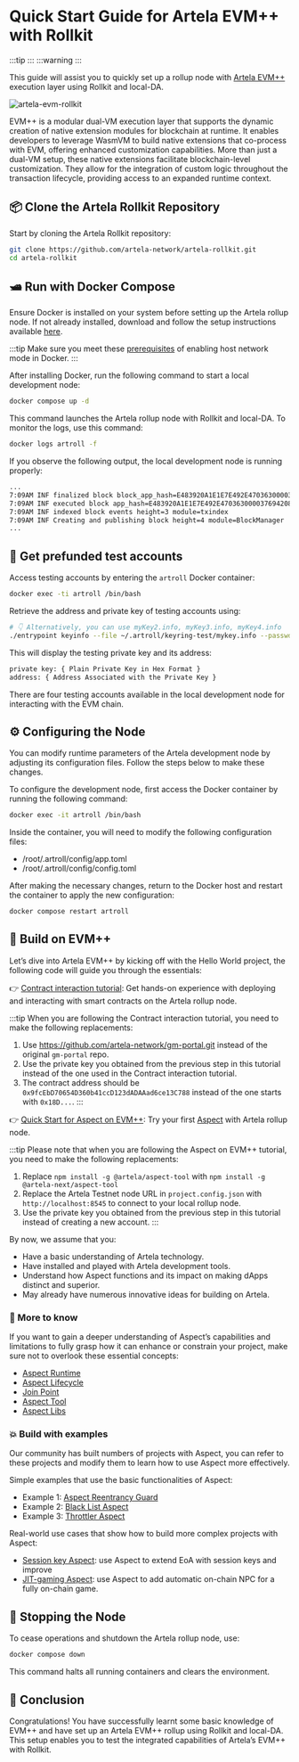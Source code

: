 # Quick Start Guide for Artela EVM++ with Rollkit

<!-- markdownlint-disable MD033 -->
<script setup>
import Callout from '../../.vitepress/components/callout.vue'
import ExecutionCallout from '../../.vitepress/components/execution_callout.vue'
import constants from '../../.vitepress/constants/constants.js'
</script>
<!-- markdownlint-enable MD033 -->

:::tip
<Callout />
:::
:::warning
<ExecutionCallout />
:::

This guide will assist you to quickly set up a rollup node with [Artela EVM++](https://docs.artela.network/main/Artela-Blockchain/EVM++) execution layer using Rollkit and local-DA.

![artela-evm-rollkit](/artela-evm-rollkit/artela-evm-rollkit.png)

EVM++ is a modular dual-VM execution layer that supports the dynamic creation of native extension modules for blockchain at runtime. It enables developers to leverage WasmVM to build native extensions that co-process with EVM, offering enhanced customization capabilities. More than just a dual-VM setup, these native extensions facilitate blockchain-level customization. They allow for the integration of custom logic throughout the transaction lifecycle, providing access to an expanded runtime context.

## 📦 Clone the Artela Rollkit Repository

Start by cloning the Artela Rollkit repository:

```bash
git clone https://github.com/artela-network/artela-rollkit.git
cd artela-rollkit
```

## 🛥️ Run with Docker Compose

Ensure Docker is installed on your system before setting up the Artela rollup node. If not already installed, download and follow the setup instructions available [here](https://www.docker.com/products/docker-desktop/).

:::tip
Make sure you meet these [prerequisites](https://docs.docker.com/engine/network/tutorials/host/#prerequisites) of enabling host network mode in Docker.
:::

After installing Docker, run the following command to start a local development node:

```bash
docker compose up -d
```

This command launches the Artela rollup node with Rollkit and local-DA. To monitor the logs, use this command:

```bash
docker logs artroll -f
```

If you observe the following output, the local development node is running properly:

```bash
...
7:09AM INF finalized block block_app_hash=E483920A1E1E7E492E47036300003769420813BB13BB3F25CFAFDB0DF19C144A height=3 module=BlockManager num_txs_res=0 num_val_updates=0
7:09AM INF executed block app_hash=E483920A1E1E7E492E47036300003769420813BB13BB3F25CFAFDB0DF19C144A height=3 module=BlockManager
7:09AM INF indexed block events height=3 module=txindex
7:09AM INF Creating and publishing block height=4 module=BlockManager
...
```

## 🔑 Get prefunded test accounts

Access testing accounts by entering the `artroll` Docker container:

```bash
docker exec -ti artroll /bin/bash
```

Retrieve the address and private key of testing accounts using:

```bash
# 👇 Alternatively, you can use myKey2.info, myKey3.info, myKey4.info
./entrypoint keyinfo --file ~/.artroll/keyring-test/mykey.info --passwd test
```

This will display the testing private key and its address:

```bash
private key: { Plain Private Key in Hex Format }
address: { Address Associated with the Private Key }
```

There are four testing accounts available in the local development node for interacting with the EVM chain.

## ⚙️ Configuring the Node

You can modify runtime parameters of the Artela development node by adjusting its configuration files. Follow the steps below to make these changes.

To configure the development node, first access the Docker container by running the following command:

```bash
docker exec -it artroll /bin/bash
```

Inside the container, you will need to modify the following configuration files:

- /root/.artroll/config/app.toml
- /root/.artroll/config/config.toml

After making the necessary changes, return to the Docker host and restart the container to apply the new configuration:

```bash
docker compose restart artroll
```

## 🧪 Build on EVM++

Let’s dive into Artela EVM++ by kicking off with the Hello World project, the following code will guide you through the essentials:

👉 [Contract interaction tutorial](/tutorials/evm-contract-interaction): Get hands-on experience with deploying and interacting with smart contracts on the Artela rollup node.

:::tip
When you are following the Contract interaction tutorial, you need to make the following replacements:
1. Use https://github.com/artela-network/gm-portal.git instead of the original `gm-portal` repo.
2. Use the private key you obtained from the previous step in this tutorial instead of the one used in the Contract interaction tutorial.
3. The contract address should be `0x9fcEbD70654D360b41ccD123dADAAad6ce13C788` instead of the one starts with `0x18D...`.
:::

👉 [Quick Start for Aspect on EVM++](https://docs.artela.network/develop/get-started/dev-aspect): Try your first [Aspect](https://docs.artela.network/develop/core-concepts/aspect-programming) with Artela rollup node.

:::tip
Please note that when you are following the Aspect on EVM++ tutorial, you need to make the following replacements:
1. Replace `npm install -g @artela/aspect-tool` with `npm install -g @artela-next/aspect-tool` 
2. Replace the Artela Testnet node URL in `project.config.json` with `http://localhost:8545` to connect to your local rollup node.
3. Use the private key you obtained from the previous step in this tutorial instead of creating a new account.
:::

By now, we assume that you:

- Have a basic understanding of Artela technology.
- Have installed and played with Artela development tools.
- Understand how Aspect functions and its impact on making dApps distinct and superior.
- May already have numerous innovative ideas for building on Artela.

### 📖 More to know

If you want to gain a deeper understanding of Aspect’s capabilities and limitations to fully grasp how it can enhance or constrain your project, make sure not to overlook these essential concepts:

- [Aspect Runtime](https://docs.artela.network/develop/core-concepts/aspect-runtime)
- [Aspect Lifecycle](https://docs.artela.network/develop/core-concepts/lifecycle)
- [Join Point](https://docs.artela.network/develop/core-concepts/join-point)
- [Aspect Tool](https://docs.artela.network/develop/reference/aspect-tool/overview)
- [Aspect Libs](https://docs.artela.network/develop/reference/aspect-lib/overview)

### 💥 Build with examples

Our community has built numbers of projects with Aspect, you can refer to these projects and modify them to learn how to use Aspect more effectively.

Simple examples that use the basic functionalities of Aspect:

- Example 1: [Aspect Reentrancy Guard](https://github.com/artela-network/example/blob/rollkit/curve_reentrance/README.md)
- Example 2: [Black List Aspect](https://github.com/artela-network/blacklist-aspect/tree/rollkit)
- Example 3: [Throttler Aspect](https://github.com/artela-network/throttler-aspect/tree/rollkit)

Real-world use cases that show how to build more complex projects with Aspect:

- [Session key Aspect](https://github.com/artela-network/session-key-aspect/tree/rollkit): use Aspect to extend EoA with session keys and improve
- [JIT-gaming Aspect](https://github.com/artela-network/jit-gaming/tree/rollkit): use Aspect to add automatic on-chain NPC for a fully on-chain game.


## 🛑 Stopping the Node

To cease operations and shutdown the Artela rollup node, use:

```bash
docker compose down
```

This command halts all running containers and clears the environment.

## 🎉 Conclusion

Congratulations! You have successfully learnt some basic knowledge of EVM++ and have set up an Artela EVM++ rollup using Rollkit and local-DA. This setup enables you to test the integrated capabilities of Artela’s EVM++ with Rollkit.
